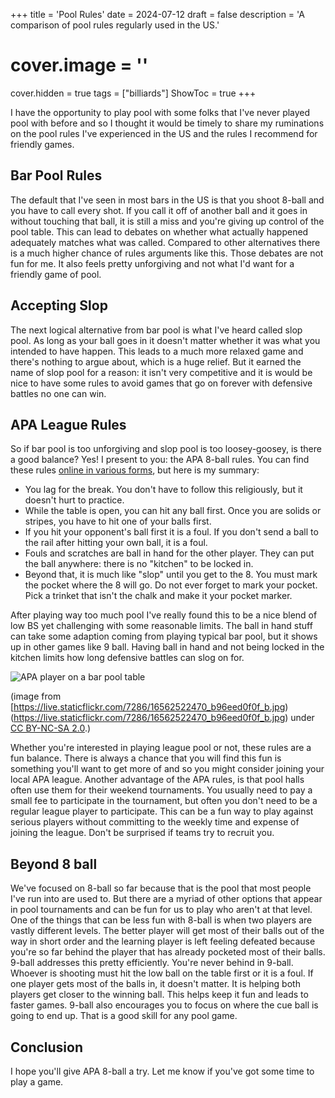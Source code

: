 +++
title = 'Pool Rules'
date = 2024-07-12
draft = false
description = 'A comparison of pool rules regularly used in the US.'
# cover.image = ''
cover.hidden = true
tags = ["billiards"]
ShowToc = true
+++

I have the opportunity to play pool with some folks that I've
never played pool with before and so I thought it would be timely
to share my ruminations on the pool rules I've experienced
in the US and the rules I recommend for friendly games.

## Bar Pool Rules

The default that I've seen in most bars in the US is that you
shoot 8-ball and you have to
call every shot.  If you call it off of another ball and it goes in
without touching that ball, it is still a miss and you're giving up
control of the pool table.  This can lead to debates on whether
what actually happened adequately matches what was called.  Compared
to other alternatives there is a much higher chance of rules
arguments like this.  Those debates are not fun for me.
It also feels pretty unforgiving and not what
I'd want for a friendly game of pool.

## Accepting Slop

The next logical alternative from bar pool is what I've heard called
slop pool.  As long as your ball goes in it doesn't matter whether
it was what you intended to have happen.  This leads to a much more
relaxed game and there's nothing to argue about, which is a huge
relief.  But it earned the name of slop pool for a reason: it
isn't very competitive and it is would be nice to have some rules
to avoid games that go on forever with defensive battles no one
can win.

## APA League Rules

So if bar pool is too unforgiving and slop pool is too
loosey-goosey, is there a good balance?  Yes!  I present to you:
the APA 8-ball rules.  You can find these rules
[online in various forms](https://www.unlv.edu/sites/default/files/page_files/27/CampusRec_BilliardsRules.pdf),
but here is my summary:

- You lag for the break.  You don't have to follow this religiously, but it doesn't hurt to practice.
- While the table is open, you can hit any ball first.  Once you are solids or stripes, you have to hit one of your balls first.
- If you hit your opponent's ball first it is a foul.  If you don't send a ball to the rail after hitting your own ball, it is a foul.
- Fouls and scratches are ball in hand for the other player.  They can put the ball anywhere: there is no "kitchen" to be locked in.
- Beyond that, it is much like "slop" until you get to the 8.  You must mark the pocket where the 8 will go.  Do not ever forget to mark your pocket.  Pick a trinket that isn't the chalk and make it your pocket marker.

After playing way too much pool I've really found this to be a
nice blend of low BS yet challenging with some reasonable limits.
The ball in hand stuff can take some adaption coming from
playing typical bar pool, but it shows up in other games like
9 ball.  Having ball in hand and not being locked in the kitchen
limits how long defensive battles can slog on for.

![APA player on a bar pool table](/posts/2024-07-12-pool-rules.jpg)

(image from [https://live.staticflickr.com/7286/16562522470_b96eed0f0f_b.jpg)(https://live.staticflickr.com/7286/16562522470_b96eed0f0f_b.jpg)
under [CC BY-NC-SA 2.0](https://creativecommons.org/licenses/by-nc-sa/2.0/).)

Whether you're interested in playing league pool or not, these rules
are a fun balance.  There is always a chance that you will find
this fun is something you'll want to get more of and so you might
consider joining your local APA league.  Another advantage of the
APA rules, is that pool halls often use them for their weekend
tournaments.  You usually need to pay a small fee to participate
in the tournament, but often you don't need to be a regular league
player to participate.  This can be a fun way to play against
serious players without committing to the weekly time and
expense of joining the league.  Don't be surprised if teams try
to recruit you.

## Beyond 8 ball

We've focused on 8-ball so far because that is the pool that most
people I've run into are used to.  But there are a myriad of other
options that appear in pool tournaments and can be fun for us to
play who aren't at that level.  One of the things that can be less
fun with 8-ball is when two players are vastly different levels.
The better player will get most of their balls out of the way in
short order and the learning player is left feeling defeated
because you're so far behind the player that has already pocketed
most of their balls.  9-ball addresses this pretty efficiently.
You're never behind in 9-ball.  Whoever is shooting must hit the
low ball on the table first or it is a foul.  If one player
gets most of the balls in, it doesn't matter.  It is helping
both players get closer to the winning ball.  This helps keep it
fun and leads to faster games.  9-ball also encourages you to focus
on where the cue ball is going to end up.  That is a good skill
for any pool game.

## Conclusion

I hope you'll give APA 8-ball a try.  Let me know if you've got
some time to play a game.
